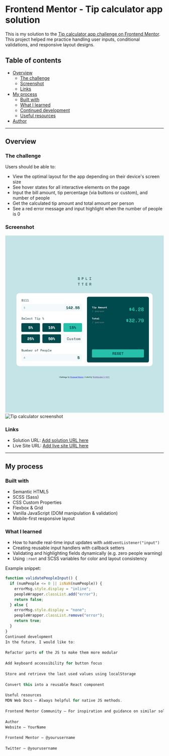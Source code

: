 # Frontend Mentor - Tip calculator app solution

This is my solution to the [Tip calculator app challenge on Frontend Mentor](https://www.frontendmentor.io/challenges/tip-calculator-app-ugJNGbJUX). This project helped me practice handling user inputs, conditional validations, and responsive layout designs.

## Table of contents

- [Overview](#overview)
  - [The challenge](#the-challenge)
  - [Screenshot](#screenshot)
  - [Links](#links)
- [My process](#my-process)
  - [Built with](#built-with)
  - [What I learned](#what-i-learned)
  - [Continued development](#continued-development)
  - [Useful resources](#useful-resources)
- [Author](#author)

---

## Overview

### The challenge

Users should be able to:

- View the optimal layout for the app depending on their device's screen size
- See hover states for all interactive elements on the page
- Input the bill amount, tip percentage (via buttons or custom), and number of people
- Get the calculated tip amount and total amount per person
- See a red error message and input highlight when the number of people is 0

### Screenshot

![Tip calculator screenshot](./screenshots/desktop-view.png)
![Tip calculator screenshot](./screenshots/⁬mobile-view.png)

### Links

- Solution URL: [Add solution URL here](https://your-solution-url.com)
- Live Site URL: [Add live site URL here](https://your-live-site-url.com)

---

## My process

### Built with

- Semantic HTML5
- SCSS (Sass)
- CSS Custom Properties
- Flexbox & Grid
- Vanilla JavaScript (DOM manipulation & validation)
- Mobile-first responsive layout

### What I learned

- How to handle real-time input updates with `addEventListener("input")`
- Creating reusable input handlers with callback setters
- Validating and highlighting fields dynamically (e.g. zero people warning)
- Using `:root` and SCSS variables for color and layout consistency

Example snippet:

```js
function validatePeopleInput() {
  if (numPeople <= 0 || isNaN(numPeople)) {
    errorMsg.style.display = "inline";
    peopleWrapper.classList.add("error");
    return false;
  } else {
    errorMsg.style.display = "none";
    peopleWrapper.classList.remove("error");
    return true;
  }
}
Continued development
In the future, I would like to:

Refactor parts of the JS to make them more modular

Add keyboard accessibility for button focus

Store and retrieve the last used values using localStorage

Convert this into a reusable React component

Useful resources
MDN Web Docs — Always helpful for native JS methods.

Frontend Mentor Community — For inspiration and guidance on similar solutions.

Author
Website – YourName

Frontend Mentor – @yourusername

Twitter – @yourusername
```
